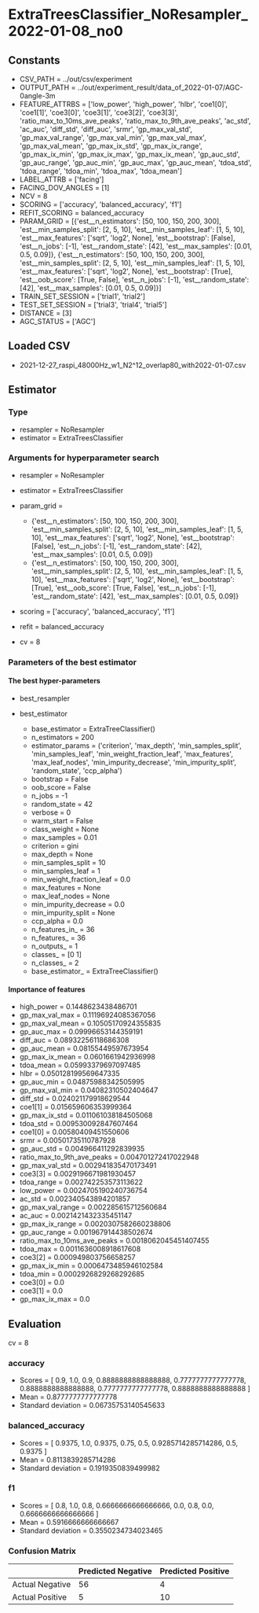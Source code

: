 # ExtraTreesClassifier_NoResampler_2022-01-08_no0
## Constants
- CSV_PATH = ../out/csv/experiment
- OUTPUT_PATH = ../out/experiment_result/data_of_2022-01-07/AGC-0angle-3m
- FEATURE_ATTRBS = ['low_power', 'high_power', 'hlbr', 'coe1[0]', 'coe1[1]', 'coe3[0]', 'coe3[1]', 'coe3[2]', 'coe3[3]', 'ratio_max_to_10ms_ave_peaks', 'ratio_max_to_9th_ave_peaks', 'ac_std', 'ac_auc', 'diff_std', 'diff_auc', 'srmr', 'gp_max_val_std', 'gp_max_val_range', 'gp_max_val_min', 'gp_max_val_max', 'gp_max_val_mean', 'gp_max_ix_std', 'gp_max_ix_range', 'gp_max_ix_min', 'gp_max_ix_max', 'gp_max_ix_mean', 'gp_auc_std', 'gp_auc_range', 'gp_auc_min', 'gp_auc_max', 'gp_auc_mean', 'tdoa_std', 'tdoa_range', 'tdoa_min', 'tdoa_max', 'tdoa_mean']
- LABEL_ATTRB = ['facing']
- FACING_DOV_ANGLES = [1]
- NCV = 8
- SCORING = ['accuracy', 'balanced_accuracy', 'f1']
- REFIT_SCORING = balanced_accuracy
- PARAM_GRID = [{'est__n_estimators': [50, 100, 150, 200, 300], 'est__min_samples_split': [2, 5, 10], 'est__min_samples_leaf': [1, 5, 10], 'est__max_features': ['sqrt', 'log2', None], 'est__bootstrap': [False], 'est__n_jobs': [-1], 'est__random_state': [42], 'est__max_samples': [0.01, 0.5, 0.09]}, {'est__n_estimators': [50, 100, 150, 200, 300], 'est__min_samples_split': [2, 5, 10], 'est__min_samples_leaf': [1, 5, 10], 'est__max_features': ['sqrt', 'log2', None], 'est__bootstrap': [True], 'est__oob_score': [True, False], 'est__n_jobs': [-1], 'est__random_state': [42], 'est__max_samples': [0.01, 0.5, 0.09]}]
- TRAIN_SET_SESSION = ['trial1', 'trial2']
- TEST_SET_SESSION = ['trial3', 'trial4', 'trial5']
- DISTANCE = [3]
- AGC_STATUS = ['AGC']

## Loaded CSV
- 2021-12-27_raspi_48000Hz_w1_N2^12_overlap80_with2022-01-07.csv

## Estimator
### Type
- resampler = NoResampler
- estimator = ExtraTreesClassifier

### Arguments for hyperparameter search
- resampler = NoResampler
- estimator = ExtraTreesClassifier
- param_grid = 
	- {'est__n_estimators': [50, 100, 150, 200, 300], 'est__min_samples_split': [2, 5, 10], 'est__min_samples_leaf': [1, 5, 10], 'est__max_features': ['sqrt', 'log2', None], 'est__bootstrap': [False], 'est__n_jobs': [-1], 'est__random_state': [42], 'est__max_samples': [0.01, 0.5, 0.09]}
	- {'est__n_estimators': [50, 100, 150, 200, 300], 'est__min_samples_split': [2, 5, 10], 'est__min_samples_leaf': [1, 5, 10], 'est__max_features': ['sqrt', 'log2', None], 'est__bootstrap': [True], 'est__oob_score': [True, False], 'est__n_jobs': [-1], 'est__random_state': [42], 'est__max_samples': [0.01, 0.5, 0.09]}

- scoring = ['accuracy', 'balanced_accuracy', 'f1']
- refit = balanced_accuracy
- cv = 8

### Parameters of the best estimator
#### The best hyper-parameters
- best_resampler

- best_estimator
	- base_estimator = ExtraTreeClassifier()
	- n_estimators = 200
	- estimator_params = ('criterion', 'max_depth', 'min_samples_split', 'min_samples_leaf', 'min_weight_fraction_leaf', 'max_features', 'max_leaf_nodes', 'min_impurity_decrease', 'min_impurity_split', 'random_state', 'ccp_alpha')
	- bootstrap = False
	- oob_score = False
	- n_jobs = -1
	- random_state = 42
	- verbose = 0
	- warm_start = False
	- class_weight = None
	- max_samples = 0.01
	- criterion = gini
	- max_depth = None
	- min_samples_split = 10
	- min_samples_leaf = 1
	- min_weight_fraction_leaf = 0.0
	- max_features = None
	- max_leaf_nodes = None
	- min_impurity_decrease = 0.0
	- min_impurity_split = None
	- ccp_alpha = 0.0
	- n_features_in_ = 36
	- n_features_ = 36
	- n_outputs_ = 1
	- classes_ = [0 1]
	- n_classes_ = 2
	- base_estimator_ = ExtraTreeClassifier()

#### Importance of features
- high_power = 0.1448623438486701
- gp_max_val_max = 0.11196924085367056
- gp_max_val_mean = 0.10505170924355835
- gp_auc_max = 0.09996653144359191
- diff_auc = 0.08932256118686308
- gp_auc_mean = 0.08155449597673954
- gp_max_ix_mean = 0.0601661942936998
- tdoa_mean = 0.05993379697097485
- hlbr = 0.050128199569647335
- gp_auc_min = 0.04875988342505995
- gp_max_val_min = 0.04082310502404647
- diff_std = 0.024021179918629544
- coe1[1] = 0.015659606353999364
- gp_max_ix_std = 0.011061038184505068
- tdoa_std = 0.009530092847607464
- coe1[0] = 0.00580409451550606
- srmr = 0.00501735110787928
- gp_auc_std = 0.004966411292839935
- ratio_max_to_9th_ave_peaks = 0.004701272417022948
- gp_max_val_std = 0.002941835470173491
- coe3[3] = 0.0029196671981930457
- tdoa_range = 0.002742253573113622
- low_power = 0.0024705190240736754
- ac_std = 0.002340543894201857
- gp_max_val_range = 0.002285615712560684
- ac_auc = 0.0021421432335451147
- gp_max_ix_range = 0.0020307582660238806
- gp_auc_range = 0.001967914438502674
- ratio_max_to_10ms_ave_peaks = 0.0018062045451407455
- tdoa_max = 0.0011636008918617608
- coe3[2] = 0.000949803756658257
- gp_max_ix_min = 0.0006473485946102584
- tdoa_min = 0.0002926829268292685
- coe3[0] = 0.0
- coe3[1] = 0.0
- gp_max_ix_max = 0.0

## Evaluation
cv = 8
### accuracy
- Scores = [ 0.9, 1.0, 0.9, 0.8888888888888888, 0.7777777777777778, 0.8888888888888888, 0.7777777777777778, 0.8888888888888888 ]
- Mean = 0.8777777777777778
- Standard deviation = 0.06735753140545633

### balanced_accuracy
- Scores = [ 0.9375, 1.0, 0.9375, 0.75, 0.5, 0.9285714285714286, 0.5, 0.9375 ]
- Mean = 0.8113839285714286
- Standard deviation = 0.1919350839499982

### f1
- Scores = [ 0.8, 1.0, 0.8, 0.6666666666666666, 0.0, 0.8, 0.0, 0.6666666666666666 ]
- Mean = 0.5916666666666667
- Standard deviation = 0.3550234734023465

### Confusion Matrix
|  | Predicted Negative | Predicted Positive |
| --- | --- | --- |
| Actual Negative | 56 | 4 |
| Actual Positive | 5 | 10 |

      